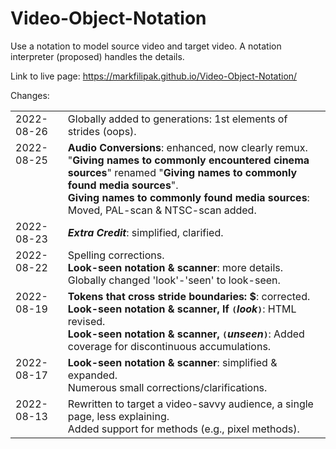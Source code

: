 # Video-Object-Notation
Use a notation to model source video and target video. A notation interpreter (proposed) handles the details.

Link to live page: https://markfilipak.github.io/Video-Object-Notation/

Changes:
<TABLE BORDER=0 CELLSPACING=0 CELLPADDING=0>
<TR><TD style="vertical-align:top">2022-08-26&nbsp;</TD>
    <TD>Globally added to generations: 1st elements of strides (oops).</TD></TR>
<TR><TD style="vertical-align:top">2022-08-25&nbsp;</TD>
    <TD><B>Audio Conversions</B>: enhanced, now clearly remux.<BR>
        "<B>Giving names to commonly encountered cinema sources</B>" renamed "<B>Giving names to commonly found media sources</B>".<BR>
        <B>Giving names to commonly found media sources</B>: Moved, PAL-scan & NTSC-scan added.</TD></TR>
<TR><TD style="vertical-align:top">2022-08-23&nbsp;</TD>
    <TD><I><B>Extra Credit</B></I>: simplified, clarified.</TD></TR>
<TR><TD style="vertical-align:top">2022-08-22&nbsp;</TD>
    <TD>Spelling corrections.<BR>
        <B>Look-seen notation & scanner</B>: more details.<BR>
        Globally changed 'look'-'seen' to look-seen.</TD></TR>
<TR><TD style="vertical-align:top">2022-08-19&nbsp;</TD>
    <TD><B>Tokens that cross stride boundaries: $</B>: corrected.<BR>
        <B>Look-seen notation & scanner, If <TT>(</TT><I><B>look</B></I><TT>)</TT></B>: HTML revised.<BR>
        <B>Look-seen notation & scanner, <TT>(</TT><I><B>unseen</B></I><TT>)</TT></B>: Added coverage for discontinuous accumulations.</TD></TR>
<TR><TD style="vertical-align:top">2022-08-17&nbsp;</TD>
    <TD><B>Look-seen notation & scanner</B>: simplified & expanded.<BR>
        Numerous small corrections/clarifications.</TD></TR>
<TR><TD style="vertical-align:top">2022-08-13&nbsp;</TD>
    <TD>Rewritten to target a video-savvy audience, a single page, less explaining.<BR>
        Added support for methods (e.g.,  pixel methods).</TD></TR>
</TABLE><BR>
